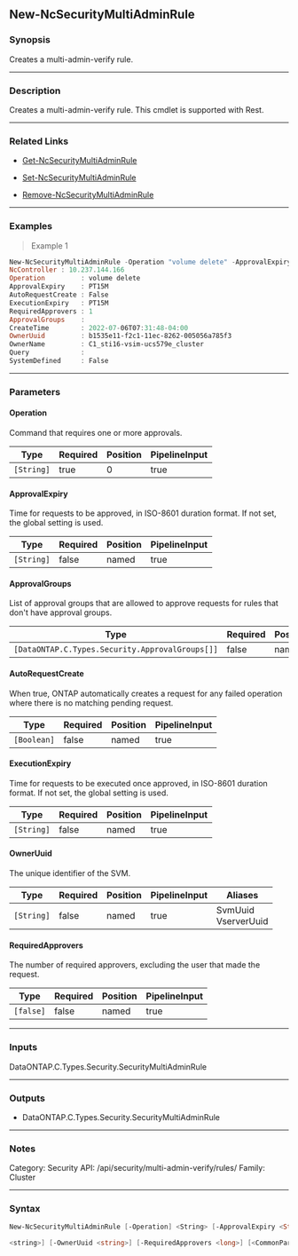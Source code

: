 New-NcSecurityMultiAdminRule
----------------------------

### Synopsis
Creates a multi-admin-verify rule.

---

### Description

Creates a multi-admin-verify rule. This cmdlet is supported with Rest.

---

### Related Links
* [Get-NcSecurityMultiAdminRule](Get-NcSecurityMultiAdminRule)

* [Set-NcSecurityMultiAdminRule](Set-NcSecurityMultiAdminRule)

* [Remove-NcSecurityMultiAdminRule](Remove-NcSecurityMultiAdminRule)

---

### Examples
> Example 1

```PowerShell
New-NcSecurityMultiAdminRule -Operation "volume delete" -ApprovalExpiry PT15M -AutoRequestCreate $false -ExecutionExpiry PT15M -RequiredApprovers 1
NcController : 10.237.144.166
Operation         : volume delete
ApprovalExpiry    : PT15M
AutoRequestCreate : False
ExecutionExpiry   : PT15M
RequiredApprovers : 1
ApprovalGroups    :
CreateTime        : 2022-07-06T07:31:48-04:00
OwnerUuid         : b1535e11-f2c1-11ec-8262-005056a785f3
OwnerName         : C1_sti16-vsim-ucs579e_cluster
Query             :
SystemDefined     : False

```

---

### Parameters
#### **Operation**
Command that requires one or more approvals.

|Type      |Required|Position|PipelineInput|
|----------|--------|--------|-------------|
|`[String]`|true    |0       |true         |

#### **ApprovalExpiry**
Time for requests to be approved, in ISO-8601 duration format. If not set, the global setting is used.

|Type      |Required|Position|PipelineInput|
|----------|--------|--------|-------------|
|`[String]`|false   |named   |true         |

#### **ApprovalGroups**
List of approval groups that are allowed to approve requests for rules that don't have approval groups.

|Type                                           |Required|Position|PipelineInput|
|-----------------------------------------------|--------|--------|-------------|
|`[DataONTAP.C.Types.Security.ApprovalGroups[]]`|false   |named   |true         |

#### **AutoRequestCreate**
When true, ONTAP automatically creates a request for any failed operation where there is no matching pending request.

|Type       |Required|Position|PipelineInput|
|-----------|--------|--------|-------------|
|`[Boolean]`|false   |named   |true         |

#### **ExecutionExpiry**
Time for requests to be executed once approved, in ISO-8601 duration format. If not set, the global setting is used.

|Type      |Required|Position|PipelineInput|
|----------|--------|--------|-------------|
|`[String]`|false   |named   |true         |

#### **OwnerUuid**
The unique identifier of the SVM.

|Type      |Required|Position|PipelineInput|Aliases                |
|----------|--------|--------|-------------|-----------------------|
|`[String]`|false   |named   |true         |SvmUuid<br/>VserverUuid|

#### **RequiredApprovers**
The number of required approvers, excluding the user that made the request.

|Type     |Required|Position|PipelineInput|
|---------|--------|--------|-------------|
|`[false]`|false   |named   |true         |

---

### Inputs
DataONTAP.C.Types.Security.SecurityMultiAdminRule

---

### Outputs
* DataONTAP.C.Types.Security.SecurityMultiAdminRule

---

### Notes
Category: Security
API: /api/security/multi-admin-verify/rules/
Family: Cluster

---

### Syntax
```PowerShell
New-NcSecurityMultiAdminRule [-Operation] <String> [-ApprovalExpiry <String>] [-ApprovalGroups <DataONTAP.C.Types.Security.ApprovalGroups[]>] [-AutoRequestCreate <Boolean>] [-ExecutionExpiry 
```
```PowerShell
<string>] [-OwnerUuid <string>] [-RequiredApprovers <long>] [<CommonParameters>]
```
